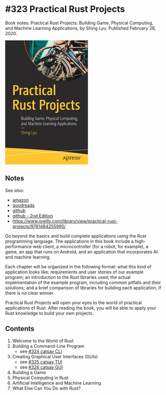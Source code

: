 # #323 Practical Rust Projects

Book notes: Practical Rust Projects: Building Game, Physical Computing, and Machine Learning Applications, by Shing Lyu. Published February 28, 2020.

[![cover](./assets/practical-rust-projects-cover.jpg)](https://amzn.to/44kUlMH)

## Notes

See also:

* [amazon](https://amzn.to/44kUlMH)
* [goodreads](https://www.goodreads.com/book/show/48768037-practical-rust-projects)
* [github](https://github.com/Apress/practical-rust-projects)
* [github - 2nd Edition](https://github.com/Apress/Practical-Rust-Projects-2nd-ed.)
* <https://www.oreilly.com/library/view/practical-rust-projects/9781484255995/>

Go beyond the basics and build complete applications using the Rust programming language. The applications in this book include a high-performance web client, a microcontroller (for a robot, for example), a game, an app that runs on Android, and an application that incorporates AI and machine learning.

Each chapter will be organized in the following format: what this kind of application looks like; requirements and user stories of our example program; an introduction to the Rust libraries used; the actual implementation of the example program, including common pitfalls and their solutions; and a brief comparison of libraries for building each application, if there is no clear winner.

Practical Rust Projects will open your eyes to the world of practical applications of Rust. After reading the book, you will be able to apply your Rust knowledge to build your own projects.

## Contents

1. Welcome to the World of Rust
2. Building a Command-Line Program
    * see [#324 catsay CLI](../cli-catsay/)
3. Creating Graphical User Interfaces (GUIs)
    * see [#325 catsay TUI](../catsay-tui/)
    * see [#326 catsay GUI](../catsay-gui/)
4. Building a Game
5. Physical Computing in Rust
6. Artificial Intelligence and Machine Learning
7. What Else Can You Do with Rust?
